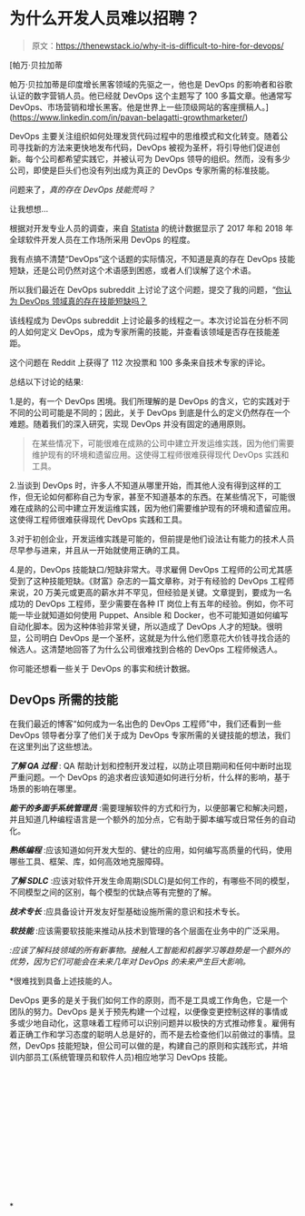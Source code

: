 # 为什么开发人员难以招聘？

> 原文：<https://thenewstack.io/why-it-is-difficult-to-hire-for-devops/>

[](https://www.linkedin.com/in/pavan-belagatti-growthmarketer/)

 [帕万·贝拉加蒂

帕万·贝拉加蒂是印度增长黑客领域的先驱之一，他也是 DevOps 的影响者和谷歌认证的数字营销人员。他已经就 DevOps 这个主题写了 100 多篇文章。他通常写 DevOps、市场营销和增长黑客。他是世界上一些顶级网站的客座撰稿人。](https://www.linkedin.com/in/pavan-belagatti-growthmarketer/) [](https://www.linkedin.com/in/pavan-belagatti-growthmarketer/)

DevOps 主要关注组织如何处理发货代码过程中的思维模式和文化转变。随着公司寻找新的方法来更快地发布代码，DevOps 被视为圣杯，将引导他们促进创新。每个公司都希望实践它，并被认可为 DevOps 领导的组织。然而，没有多少公司，即使是巨头们也没有列出成为真正的 DevOps 专家所需的标准技能。

问题来了，*真的存在 DevOps 技能荒吗？*

让我想想…

根据对开发专业人员的调查，来自 [Statista](https://www.statista.com/statistics/673505/worldwide-software-development-survey-devops-adoption/) 的统计数据显示了 2017 年和 2018 年全球软件开发人员在工作场所采用 DevOps 的程度。

我有点搞不清楚“DevOps”这个话题的实际情况，不知道是真的存在 DevOps 技能短缺，还是公司仍然对这个术语感到困惑，或者人们误解了这个术语。

所以我们最近在 DevOps subreddit 上讨论了这个问题，提交了我的问题，“[你认为 DevOps 领域真的存在技能短缺吗？](https://www.reddit.com/r/devops/comments/7w2tsg/do_you_believe_there_is_a_real_skills_shortage_in/)

该线程成为 DevOps subreddit 上讨论最多的线程之一。本次讨论旨在分析不同的人如何定义 DevOps，成为专家所需的技能，并查看该领域是否存在技能差距。

这个问题在 Reddit 上获得了 112 次投票和 100 多条来自技术专家的评论。

总结以下讨论的结果:

1.是的，有一个 DevOps 困境。我们所理解的是 DevOps 的含义，它的实践对于不同的公司可能是不同的；因此，关于 DevOps 到底是什么的定义仍然存在一个难题。随着我们的深入研究，实现 DevOps 并没有固定的通用原则。

> 在某些情况下，可能很难在成熟的公司中建立开发运维实践，因为他们需要维护现有的环境和遗留应用。这使得工程师很难获得现代 DevOps 实践和工具。

2.当谈到 DevOps 时，许多人不知道从哪里开始，而其他人没有得到这样的工作，但无论如何都称自己为专家，甚至不知道基本的东西。在某些情况下，可能很难在成熟的公司中建立开发运维实践，因为他们需要维护现有的环境和遗留应用。这使得工程师很难获得现代 DevOps 实践和工具。

3.对于初创企业，开发运维实践是可能的，但前提是他们设法让有能力的技术人员尽早参与进来，并且从一开始就使用正确的工具。

4.是的，DevOps 技能缺口/短缺非常大。寻求雇佣 DevOps 工程师的公司尤其感受到了这种技能短缺。《财富》杂志的一篇文章称，对于有经验的 DevOps 工程师来说，20 万美元或更高的薪水并不罕见，但经验是关键。文章提到，要成为一名成功的 DevOps 工程师，至少需要在各种 IT 岗位上有五年的经验。例如，你不可能一毕业就知道如何使用 Puppet、Ansible 和 Docker，也不可能知道如何编写自动化脚本。因为这种体验非常关键，所以造成了 DevOps 人才的短缺。很明显，公司明白 DevOps 是一个圣杯，这就是为什么他们愿意花大价钱寻找合适的候选人。这清楚地回答了为什么公司很难找到合格的 DevOps 工程师候选人。

你可能还想看一些关于 DevOps 的事实和统计数据。

## DevOps 所需的技能

在我们最近的博客“如何成为一名出色的 DevOps 工程师”中，我们还看到一些 DevOps 领导者分享了他们关于成为 DevOps 专家所需的关键技能的想法，我们在这里列出了这些想法。

***了解 QA 过程*** : QA 帮助计划和控制开发过程，以防止项目期间和任何中断时出现严重问题。一个 DevOps 的追求者应该知道如何进行分析，什么样的影响，基于场景的影响在哪里。

***能干的多面手系统管理员*** :需要理解软件的方式和行为，以便部署它和解决问题，并且知道几种编程语言是一个额外的加分点，它有助于脚本编写或日常任务的自动化。

***熟练编程*** :应该知道如何开发大型的、健壮的应用，如何编写高质量的代码，使用哪些工具、框架、库，如何高效地克服障碍。

***了解 SDLC*** :应该对软件开发生命周期(SDLC)是如何工作的，有哪些不同的模型，不同模型之间的区别，每个模型的优缺点等有完整的了解。

***技术专长*** :应具备设计开发友好型基础设施所需的意识和技术专长。

***软技能*** :应该需要软技能来推动从技术到管理的各个层面在业务中的广泛采用。

*:应该了解科技领域的所有新事物。接触人工智能和机器学习等趋势是一个额外的优势，因为它们可能会在未来几年对 DevOps 的未来产生巨大影响。*

 *很难找到具备上述技能的人。

DevOps 更多的是关于我们如何工作的原则，而不是工具或工作角色，它是一个团队的努力。DevOps 是关于预先构建一个过程，以便像变更控制这样的事情或多或少地自动化，这意味着工程师可以识别问题并以极快的方式推动修复。雇佣有着正确工作和学习态度的聪明人总是好的，而不是去检查他们以前做过的事情。显然，DevOps 技能短缺，但公司可以做的是，构建自己的原则和实践形式，并培训内部员工(系统管理员和软件人员)相应地学习 DevOps 技能。

<svg xmlns:xlink="http://www.w3.org/1999/xlink" viewBox="0 0 68 31" version="1.1"><title>Group</title> <desc>Created with Sketch.</desc></svg>*